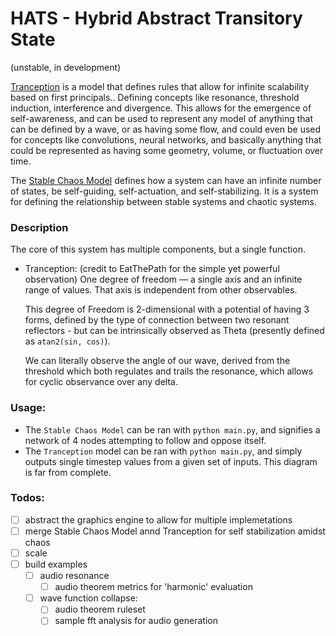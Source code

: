 # HATS - Hybrid Abstract Transitory State
(unstable, in development)

 [Tranception](https://github.com/BigStickStudio/StableChaos/tree/main/Tranception) is a model that defines rules that allow for infinite scalability based on first principals.. Defining concepts like resonance, threshold induction, interference and divergence. This allows for the emergence of self-awareness, and can be used to represent any model of anything that can be defined by a wave, or as having some flow, and could even be used for concepts like convolutions, neural networks, and basically anything that could be represented as having some geometry, volume, or fluctuation over time.

 The [Stable Chaos Model](https://github.com/BigStickStudio/StableChaos/tree/main/Stable%20Chaos%20Model) defines how a system can have an infinite number of states, be self-guiding, self-actuation, and self-stabilizing. It is a system for defining the relationship between stable systems and chaotic systems.

### Description
The core of this system has multiple components, but a single function.
 - Tranception:
    (credit to EatThePath for the simple yet powerful observation)
    One degree of freedom — a single axis and an infinite range of values.  That axis is independent from other observables. 
    
    This degree of Freedom is 2-dimensional with a potential of having 3 forms, defined by the type of connection between two resonant reflectors - but can be intrinsically observed as Theta (presently defined as `atan2(sin, cos)`). 

    We can literally observe the angle of our wave, derived from the threshold which both regulates and trails the resonance, which allows for cyclic observance over any delta.

### Usage:
 - The `Stable Chaos Model` can be ran with `python main.py`, and signifies a network of 4 nodes attempting to follow and oppose itself.
 - The `Tranception` model can be ran with `python main.py`, and simply outputs single timestep values from a given set of inputs. This diagram is far from complete.

### Todos:
 - [ ] abstract the graphics engine to allow for multiple implemetations
 - [ ] merge Stable Chaos Model annd Tranception for self stabilization amidst chaos
 - [ ] scale
 - [ ] build examples
    - [ ] audio resonance
        - [ ] audio theorem metrics for 'harmonic' evaluation
    - [ ] wave function collapse:
        - [ ] audio theorem ruleset
        - [ ] sample fft analysis for audio generation
